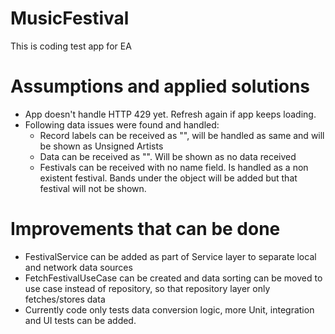 # MusicFestival
This is coding test app for EA

# Assumptions and applied solutions
- App doesn't handle HTTP 429 yet. Refresh again if app keeps loading.
- Following data issues were found and handled:
  - Record labels can be received as "", will be handled as same and will be shown as Unsigned Artists
  - Data can be received as "". Will be shown as no data received
  - Festivals can be received with no name field. Is handled as a non existent festival. Bands under the object will be added but that festival will not be shown.

# Improvements that can be done
- FestivalService can be added as part of Service layer to separate local and network data sources
- FetchFestivalUseCase can be created and data sorting can be moved to use case instead of repository, so that repository layer only fetches/stores data
- Currently code only tests data conversion logic, more Unit, integration and UI tests can be added.